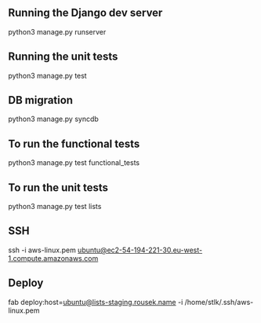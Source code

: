 
Running the Django dev server
---
python3 manage.py runserver

Running the unit tests
---
python3 manage.py test

DB migration
---
python3 manage.py syncdb

To run the functional tests
---
python3 manage.py test functional_tests

To run the unit tests
---
python3 manage.py test lists

SSH
---
ssh -i aws-linux.pem ubuntu@ec2-54-194-221-30.eu-west-1.compute.amazonaws.com

Deploy
---
fab deploy:host=ubuntu@lists-staging.rousek.name -i /home/stlk/.ssh/aws-linux.pem